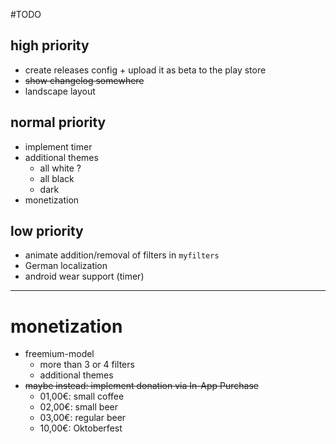 #TODO

## high priority
* create releases config + upload it as beta to the play store
* ~~show changelog somewhere~~
* landscape layout

## normal priority
* implement timer
* additional themes
   * all white ?
   * all black
   * dark
* monetization

## low priority
* animate addition/removal of filters in `myfilters`
* German localization
* android wear support (timer)

---

# monetization
* freemium-model
   * more than 3 or 4 filters
   * additional themes
* ~~maybe instead: implement donation via In-App Purchase~~
   * 01,00€: small coffee
   * 02,00€: small beer
   * 03,00€: regular beer
   * 10,00€: Oktoberfest
